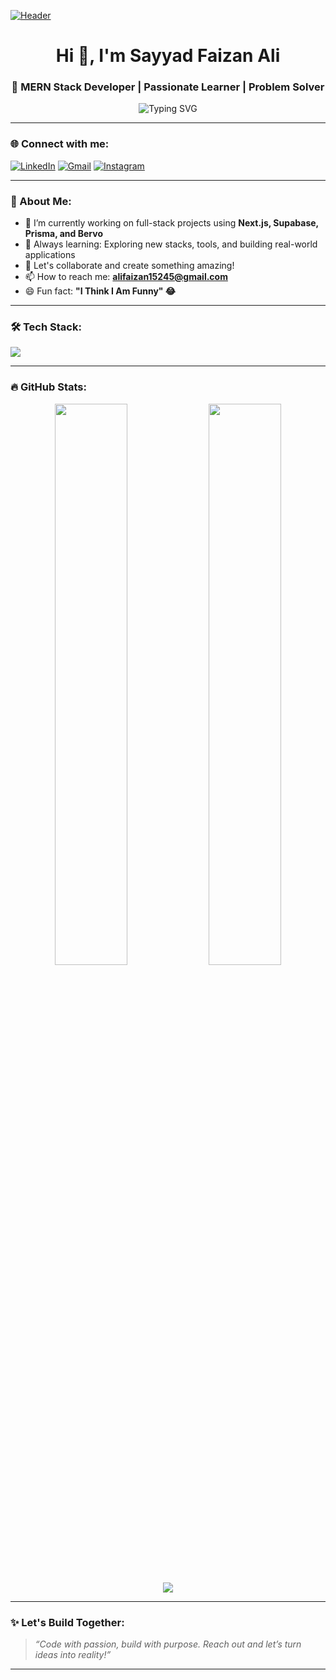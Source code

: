 [![Header](https://firebasestorage.googleapis.com/v0/b/flexi-coding.appspot.com/o/animated-banner.gif?alt=media&token=91c0c7b2-93c3-4029-b011-1a8703c5730d)](https://faizan998.io)

<h1 align="center">Hi 👋, I'm Sayyad Faizan Ali</h1>
<h3 align="center">🚀 MERN Stack Developer | Passionate Learner | Problem Solver</h3>

<p align="center">
  <img src="https://readme-typing-svg.demolab.com?font=Fira+Code&size=22&pause=1000&color=00F7FF&center=true&vCenter=true&width=435&lines=Code.+Create.+Repeat.;Let's+Build+Something+Amazing!;MERN+Stack+Developer" alt="Typing SVG" />
</p>

---

### 🌐 Connect with me:
<p align="left">
  <a href="https://www.linkedin.com/in/er-faizan-ali-79959816a/" target="_blank"><img src="https://img.shields.io/badge/LinkedIn-blue?style=for-the-badge&logo=linkedin" alt="LinkedIn"/></a>
  <a href="mailto:alifaizan15245@gmail.com" target="_blank"><img src="https://img.shields.io/badge/Gmail-red?style=for-the-badge&logo=gmail" alt="Gmail"/></a>
  <a href="https://instagram.com/mr.______faiz" target="_blank"><img src="https://img.shields.io/badge/Instagram-pink?style=for-the-badge&logo=instagram" alt="Instagram"/></a>
</p>

---

### 🧠 About Me:
- 🔭 I’m currently working on full-stack projects using **Next.js, Supabase, Prisma, and Bervo**
- 🌱 Always learning: Exploring new stacks, tools, and building real-world applications
- 🤝 Let's collaborate and create something amazing!
- 📫 How to reach me: **alifaizan15245@gmail.com**
- 😄 Fun fact: **"I Think I Am Funny" 😂**

---

### 🛠️ Tech Stack:

<p align="left">
  <img src="https://skillicons.dev/icons?i=react,nextjs,nodejs,express,mongodb,postgres,prisma,tailwind,typescript,javascript,html,css,git,github,firebase,graphql,postman" />
</p>

---

### 🔥 GitHub Stats:

<p align="center">
  <img src="https://github-readme-stats.vercel.app/api?username=faizan998&show_icons=true&theme=tokyonight" width="48%" />
  <img src="https://github-readme-stats.vercel.app/api/top-langs/?username=faizan998&layout=compact&theme=tokyonight" width="48%" />
</p>

<p align="center">
  <img src="https://github-readme-streak-stats.herokuapp.com?user=faizan998&theme=tokyonight&date_format=M%20j%5B%2C%20Y%5D" />
</p>

---

### ✨ Let's Build Together:
> *“Code with passion, build with purpose. Reach out and let’s turn ideas into reality!”*

---


